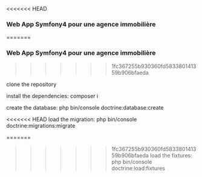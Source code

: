 <<<<<<< HEAD
### Web App Symfony4 pour une agence immobilière 
=======
### Web App Symfony4 pour une agence immobilière ###
>>>>>>> 1fc367255b930360fd583380141359b906bfaeda

clone the repository

install the dependencies: composer i

create the database: php bin/console doctrine:database:create

<<<<<<< HEAD
load the migration: php bin/console doctrine:migrations:migrate

=======
>>>>>>> 1fc367255b930360fd583380141359b906bfaeda
load the fixtures: php bin/console doctrine:load:fixtures

